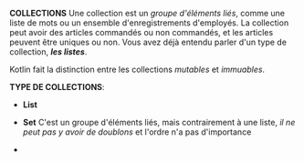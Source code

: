 **COLLECTIONS**
Une collection est un _groupe d'éléments liés_, comme une liste de mots ou un ensemble d'enregistrements d'employés.
La collection peut avoir des articles commandés ou non commandés, et les articles peuvent être uniques ou non.
Vous avez déjà entendu parler d'un type de collection, ***les listes***.

Kotlin fait la distinction entre les collections _mutables_ et _immuables_.

**TYPE DE COLLECTIONS**:
- **List**

- **Set**
  C'est un groupe d'éléments liés, mais contrairement à une liste, _il ne peut pas y avoir de doublons_ 
  et l'ordre n'a pas d'importance

- 




